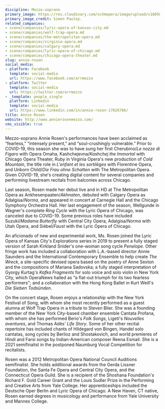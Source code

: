 ```yaml
---
discipline: Mezzo-soprano
primary_image: https://res.cloudinary.com/schmopera/image/upload/v1605639870/media/2020/11/AnnieRosen_creditSimonPauley_nskbjy.jpg
primary_image_credit: Simon Pauley.
related_companies:
- scene/companies/lyric-opera-of-kansas-city.md
- scene/companies/wolf-trap-opera.md
- scene/companies/the-metropolitan-opera.md
- scene/companies/virginia-opera.md
- scene/companies/calgary-opera.md
- scene/companies/lyric-opera-of-chicago.md
- scene/companies/chicago-opera-theater.md
slug: annie-rosen
social_media:
- platform: Facebook
  template: social-media
  url: https://www.facebook.com/arrmezzo
- platform: Twitter
  template: social-media
  url: https://twitter.com/arrmezzo
- _template: people_single
  platform: Linkedin
  template: social-media
  url: https://www.linkedin.com/in/annie-rosen-17826766/
title: Annie Rosen
website: http://www.annierosenmezzo.com/
cms_visible: true
---
```

Mezzo-soprano Annie Rosen's performances have been acclaimed as “fearless,” “intensely present,” and “soul-crushingly vulnerable.” Prior to COVID-19, this season she was to have sung her first Cherubino/_Le nozze di Figaro_ with Opera Omaha, Kashchejevna/_Kashchej the Immortal_ with Chicago Opera Theater, Ruby in Virginia Opera's new production of _Cold Mountain_, the title role in _L'enfant et les sortilèges_ with Florentine Opera, and Unborn Child/_Die Frau ohne Schatten_ with The Metropolitan Opera. Given COVID-19, she's creating digital content for several companies and performing livestream recitals from balconies across Chicago.

Last season, Rosen made her debut live and in HD at The Metropolitan Opera as Ankhesenpaaten/_Akhnaten_, debuted with Calgary Opera ​as Adalgisa/_Norma_, and appeared in concert at Carnegie Hall and the Chicago Symphony Orchestra Hall. Her last engagement of the season, Wellgunde in Wagner's complete _Ring Cycle_ with the Lyric Opera of Chicago, was canceled due to COVID-19. Some previous roles have included Suzuki/_Madama Butterfly_ with Central City Opera, Adalgisa/_Norma_ with Utah Opera, and Siébel/_Faust_ with the Lyric Opera of Chicago. 

An aficionado of new and experimental work, Ms. Rosen joined the Lyric Opera of Kansas City's Explorations series in 2019 to present a fully staged version of Sarah Kirkland Snider's one-woman song cycle _Penelope_. Other fringe work has included a collaboration with L.A.-based director Annie Saunders and the International Contemporary Ensemble to help create _The Wreck_, a site-specific devised opera based on the poetry of Anne Sexton and the compositions of Mariana Sadovska; a fully staged interpretation of Gyorgy Kurtag's _Kafka Fragments_ for solo voice and solo violin in New York City, which OperaNews hailed as “a flat-out triumph for its two fearless performers"; and a collaboration with the Hong Kong Ballet in Kurt Weill's _Die Sieben Todsünden_. 

On the concert stage, Rosen enjoys a relationship with the New York Festival of Song, with whom she most recently performed as a guest alumna at Wolf Trap Opera in a tribute to Steven Blier. She was a founding member of the New York City-based chamber ensemble Cantata Profana, with whom she has performed Berio's _Folk Songs_, Ligeti's _Nouvelles aventures_, and Thomas Adès' _Life Story_. Some of her other recital repertoire has included chants of Hildegard von Bingen, Handel solo cantatas, song cycles by Berlioz and Shostakovich, and world premieres of Hindi and Farsi songs by Indian-American composer Reena Esmail. She is a 2021 semifinalist in the postponed Naumburg Vocal Competition for recitalists.

Rosen was a 2012 Metropolitan Opera National Council Auditions semifinalist. She holds additional awards from the Gerda Lissner Foundation, the Santa Fe Opera and Central City Opera, and the Connecticut Opera Guild. She is a recipient of the Shoshana Foundation's Richard F. Gold Career Grant and the Louis Sudler Prize in the Performing and Creative Arts from Yale College. Her apprenticeships included the Deutsche Oper Berlin and Lyric Opera of Chicago. ​A New Haven, CT native, Rosen earned degrees in musicology and performance from Yale University and Mannes College.